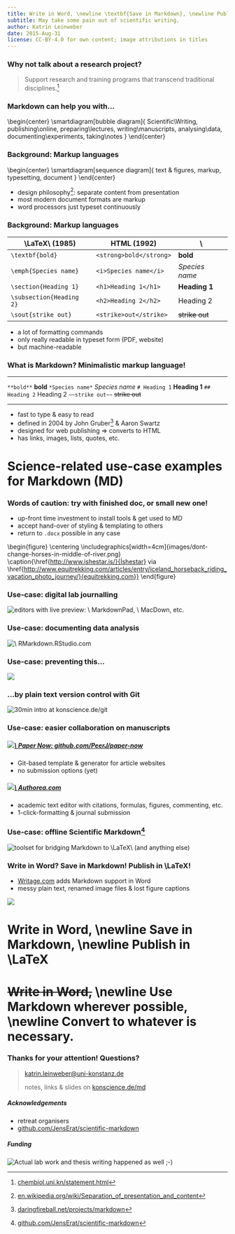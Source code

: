 ```yaml
---
title: Write in Word, \newline \textbf{Save in Markdown}, \newline Publish in \LaTeX
subtitle: May take some pain out of scientific writing.
author: Katrin Leinweber
date: 2015-Aug-31
license: CC-BY-4.0 for own content; image attributions in titles
---
```



### Why not talk about a research project?

> Support research and training programs that transcend traditional disciplines.[^ms]

[^ms]: [chembiol.uni.kn/statement.html](http://www.chembiol.uni-konstanz.de/statement.html)


### Markdown can help you with...

\begin{center}
    \smartdiagram[bubble diagram]{
        Scientific\\Writing,
            publishing\\online,
            preparing\\lectures,
            writing\\manuscripts,
            analysing\\data,
            documenting\\experiments,
            taking\\notes
        }
\end{center}


### Background: Markup languages

\begin{center}
    \smartdiagram[sequence diagram]{
        text \& figures,
        markup,
        typesetting,
        document
        }
\end{center}

- design philosophy[^dp]: separate content from presentation
- most modern document formats are markup
- word processors just typeset continuously

[^dp]: [en.wikipedia.org/wiki/Separation_of_presentation_and_content](https://en.wikipedia.org/wiki/Separation_of_presentation_and_content)

### Background: Markup languages

\LaTeX\ (1985)               | HTML (1992)            | \ 
-----------------------------|------------------------|---
`\textbf{bold}`              | `<strong>bold</strong>`| **bold**
`\emph{Species name}`        | `<i>Species name</i>`  | *Species name*
`\section{Heading 1}`        | `<h1>Heading 1</h1>`   | **Heading 1**
`\subsection{Heading 2}`     | `<h2>Heading 2</h2>`   | Heading 2
`\sout{strike out}`          | `<strike>out</strike>` | ~~strike out~~

- a lot of formatting commands
- only really readable in typeset form (PDF, website)
- but machine-readable


### What is Markdown? Minimalistic markup language!

---               ---
`**bold**`        **bold**
`*Species name*`  *Species name*
`# Heading 1`     **Heading 1** 
`## Heading 2`    Heading 2
`~~strike out~~`  ~~strike out~~
---               ---

- fast to type & easy to read
- defined in 2004 by John Gruber[^df] & Aaron Swartz
- designed for web publishing => converts to HTML
- has links, images, lists, quotes, etc.

[^df]: [daringfireball.net/projects/markdown](https://daringfireball.net/projects/markdown)



# Science-related use-case examples for Markdown (MD)


### Words of caution: try with finished doc, or small new one!

- up-front time investment to install tools & get used to MD
- accept hand-over of styling & templating to others
- return to `.docx` possible in any case

\begin{figure}
  \centering
  \includegraphics[width=4cm]{images/dont-change-horses-in-middle-of-river.png}
  \caption{\href{http://www.ishestar.is/}{Íshestar} via \href{http://www.equitrekking.com/articles/entry/iceland_horseback_riding_vacation_photo_journey/}{equitrekking.com}}
\end{figure}


### Use-case: digital lab journalling

![editors with live preview:
[![](images/markdownpad.png)\ MarkdownPad](https://markdownpad.com/),
[![](images/macdown.png)\ MacDown](http://macdown.uranusjr.com/), etc.
](images/lab-journal.png)


### Use-case: documenting data analysis

![
[![](images/rstudio.png)\ RMarkdown.RStudio.com
](https://rmarkdown.rstudio.com/)
](images/rmarkdown.jpg)

### Use-case: preventing this...

![](images/phd101212s-final.doc.png)


### ...by plain text version control with Git

![30min intro at [konscience.de/git](http://www.konscience.de/2015/04/ksl002-digital-lab-journalling-with-git/)](images/file-changes-in-GitHub.png)


### Use-case: easier collaboration on manuscripts

##### [![](images/peerj.png)\ Paper Now: github.com/PeerJ/paper-now](https://github.com/PeerJ/paper-now)

- Git-based template & generator for article websites
- no submission options (yet)

##### [![](images/authorea-fav.png)\ Authorea.com](https://authorea.com/)

- academic text editor with citations, formulas, figures, commenting, etc.
- 1-click-formatting & journal submission


### Use-case: offline Scientific Markdown[^SMJE]

![toolset for bridging Markdown to \LaTeX\ (and anything else)](images\scientific-markdown.png)

[^SMJE]: [github.com/JensErat/scientific-markdown](https://github.com/JensErat/scientific-markdown/master/presentation.pdf)


### **Write in Word?** Save in Markdown! Publish in \LaTeX!

- [Writage.com](http://www.writage.com/) adds Markdown support in Word
- messy plain text, renamed image files & lost figure captions

![](images/writage)



# Write in Word, \newline Save in Markdown, \newline Publish in \LaTeX



# ~~Write in Word,~~ \newline Use Markdown wherever possible, \newline Convert to whatever is necessary.



### Thanks for your attention! Questions?

> katrin.leinweber@uni-konstanz.de
> 
> notes, links & slides on [konscience.de/md](http://www.konscience.de/md)

##### Acknowledgements

- retreat organisers
- [github.com/JensErat/scientific-markdown](https://github.com/JensErat/scientific-markdown)

##### Funding

![Actual lab work and thesis writing happened as well ;-)](images/funding.png)
